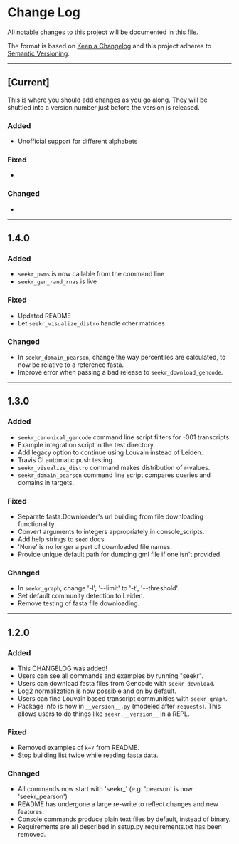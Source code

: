 # Change Log

All notable changes to this project will be documented in this file.

The format is based on [Keep a Changelog](http://keepachangelog.com/)
and this project adheres to [Semantic Versioning](http://semver.org/).

---

## [Current]

This is where you should add changes as you go along.
They will be shuttled into a version number just before the version is released.

### Added

* Unofficial support for different alphabets

### Fixed

* 

### Changed

* 

---

## 1.4.0

### Added

* `seekr_pwms` is now callable from the command line
* `seekr_gen_rand_rnas` is live

### Fixed

* Updated README
* Let `seekr_visualize_distro` handle other matrices
### Changed

* In `seekr_domain_pearson`, change the way percentiles are calculated, to now be relative to a reference fasta.
* Improve error when passing a bad release to `seekr_download_gencode`.


---

## 1.3.0

### Added

* `seekr_canonical_gencode` command line script filters for -001 transcripts.
* Example integration script in the test directory.
* Add legacy option to continue using Louvain instead of Leiden.
* Travis CI automatic push testing.
* `seekr_visualize_distro` command makes distribution of r-values.
* `seekr_domain_pearson` command line script compares queries and domains in targets.

### Fixed

* Separate fasta.Downloader's url building from file downloading functionality.
* Convert arguments to integers appropriately in console_scripts.
* Add help strings to `seed` docs.
* 'None' is no longer a part of downloaded file names.
* Provide unique default path for dumping gml file if one isn't provided.

### Changed

* In `seekr_graph`, change '-l', '--limit' to '-t', '--threshold'.
* Set default community detection to Leiden.
* Remove testing of fasta file downloading.

---

## 1.2.0

### Added

* This CHANGELOG was added!
* Users can see all commands and examples by running "seekr".
* Users can download fasta files from Gencode with `seekr_download`.
* Log2 normalization is now possible and on by default.
* Users can find Louvain based transcript communities with `seekr_graph`.
* Package info is now in `__version__.py` (modeled after `requests`).
  This allows users to do things like `seekr.__version__` in a REPL.

### Fixed

* Removed examples of `k=7` from README.
* Stop building list twice while reading fasta data.

### Changed

* All commands now start with 'seekr_' (e.g. 'pearson' is now 'seekr_pearson')
* README has undergone a large re-write to reflect changes and new features.
* Console commands produce plain text files by default, instead of binary.
* Requirements are all described in setup.py
  requirements.txt has been removed.
